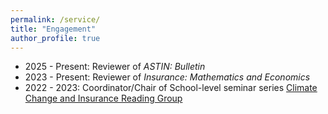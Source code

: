 ```yaml
---
permalink: /service/
title: "Engagement"
author_profile: true
---
```


* 2025 - Present: Reviewer of _ASTIN: Bulletin_	 	
* 2023 - Present: Reviewer of _Insurance: Mathematics and Economics_	 								 
* 2022 - 2023: Coordinator/Chair of School-level seminar series [Climate Change and Insurance Reading Group](https://unsw-my.sharepoint.com/:f:/r/personal/z3522721_ad_unsw_edu_au/Documents/Shared%20by%20Qihe%20Tang/Climate%20Change%20and%20Insurance%20Reading%20Group?csf=1&web=1&e=HRQiJP)
